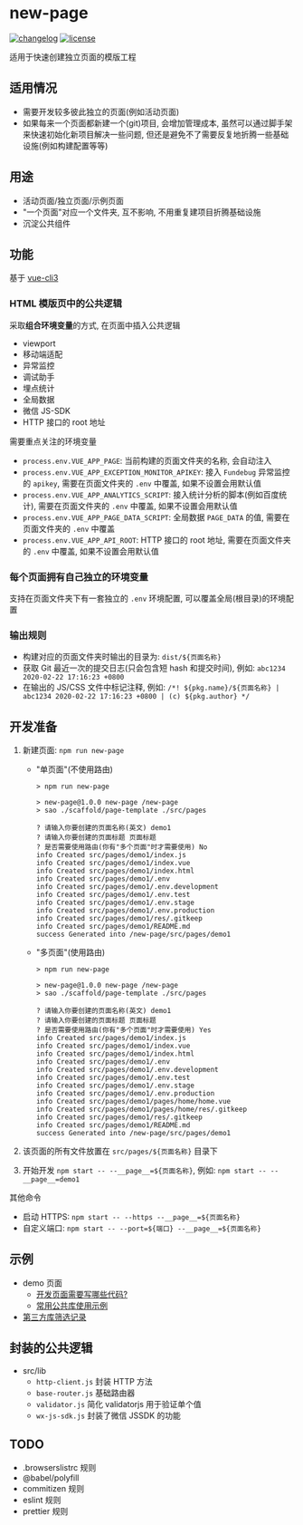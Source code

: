 # new-page

[![changelog][changelog-image]][changelog-url] [![license][license-image]][license-url]

[license-image]: https://img.shields.io/github/license/ufologist/new-page.svg
[license-url]: https://github.com/ufologist/new-page/blob/master/LICENSE
[changelog-image]: https://img.shields.io/badge/CHANGE-LOG-blue.svg?style=flat-square
[changelog-url]: https://github.com/ufologist/new-page/blob/master/CHANGELOG.md

适用于快速创建独立页面的模版工程

## 适用情况

* 需要开发较多彼此独立的页面(例如活动页面)
* 如果每来一个页面都新建一个(git)项目, 会增加管理成本, 虽然可以通过脚手架来快速初始化新项目解决一些问题, 但还是避免不了需要反复地折腾一些基础设施(例如构建配置等等)

## 用途

* 活动页面/独立页面/示例页面
* "一个页面"对应一个文件夹, 互不影响, 不用重复建项目折腾基础设施
* 沉淀公共组件

## 功能

基于 [vue-cli3](https://cli.vuejs.org/)

### HTML 模版页中的公共逻辑

采取**组合环境变量**的方式, 在页面中插入公共逻辑
* viewport
* 移动端适配
* 异常监控
* 调试助手
* 埋点统计
* 全局数据
* 微信 JS-SDK
* HTTP 接口的 root 地址 

需要重点关注的环境变量
* `process.env.VUE_APP_PAGE`: 当前构建的页面文件夹的名称, 会自动注入
* `process.env.VUE_APP_EXCEPTION_MONITOR_APIKEY`: 接入 `Fundebug` 异常监控的 `apikey`, 需要在页面文件夹的 `.env` 中覆盖, 如果不设置会用默认值
* `process.env.VUE_APP_ANALYTICS_SCRIPT`: 接入统计分析的脚本(例如百度统计), 需要在页面文件夹的 `.env` 中覆盖, 如果不设置会用默认值
* `process.env.VUE_APP_PAGE_DATA_SCRIPT`: 全局数据 `PAGE_DATA` 的值, 需要在页面文件夹的 `.env` 中覆盖
* `process.env.VUE_APP_API_ROOT`: HTTP 接口的 root 地址, 需要在页面文件夹的 `.env` 中覆盖, 如果不设置会用默认值

### 每个页面拥有自己独立的环境变量

支持在页面文件夹下有一套独立的 `.env` 环境配置, 可以覆盖全局(根目录)的环境配置

### 输出规则

* 构建对应的页面文件夹时输出的目录为: `dist/${页面名称}`
* 获取 Git 最近一次的提交日志(只会包含短 hash 和提交时间), 例如: `abc1234 2020-02-22 17:16:23 +0800`
* 在输出的 JS/CSS 文件中标记注释, 例如: `/*! ${pkg.name}/${页面名称} | abc1234 2020-02-22 17:16:23 +0800 | (c) ${pkg.author} */`

## 开发准备

1. 新建页面: `npm run new-page`

   * "单页面"(不使用路由)
      ```shell
      > npm run new-page
      
      > new-page@1.0.0 new-page /new-page
      > sao ./scaffold/page-template ./src/pages
      
      ? 请输入你要创建的页面名称(英文) demo1
      ? 请输入你要创建的页面标题 页面标题
      ? 是否需要使用路由(你有"多个页面"时才需要使用) No
      info Created src/pages/demo1/index.js
      info Created src/pages/demo1/index.vue
      info Created src/pages/demo1/index.html
      info Created src/pages/demo1/.env
      info Created src/pages/demo1/.env.development
      info Created src/pages/demo1/.env.test
      info Created src/pages/demo1/.env.stage
      info Created src/pages/demo1/.env.production
      info Created src/pages/demo1/res/.gitkeep
      info Created src/pages/demo1/README.md
      success Generated into /new-page/src/pages/demo1
      ```
    * "多页面"(使用路由)
      ```shell
      > npm run new-page
      
      > new-page@1.0.0 new-page /new-page
      > sao ./scaffold/page-template ./src/pages
      
      ? 请输入你要创建的页面名称(英文) demo1
      ? 请输入你要创建的页面标题 页面标题
      ? 是否需要使用路由(你有"多个页面"时才需要使用) Yes
      info Created src/pages/demo1/index.js
      info Created src/pages/demo1/index.vue
      info Created src/pages/demo1/index.html
      info Created src/pages/demo1/.env
      info Created src/pages/demo1/.env.development
      info Created src/pages/demo1/.env.test
      info Created src/pages/demo1/.env.stage
      info Created src/pages/demo1/.env.production
      info Created src/pages/demo1/pages/home/home.vue
      info Created src/pages/demo1/pages/home/res/.gitkeep
      info Created src/pages/demo1/res/.gitkeep
      info Created src/pages/demo1/README.md
      success Generated into /new-page/src/pages/demo1
      ```

2. 该页面的所有文件放置在 `src/pages/${页面名称}` 目录下
3. 开始开发 `npm start -- --__page__=${页面名称}`, 例如: `npm start -- --__page__=demo1`

其他命令
* 启动 HTTPS: `npm start -- --https --__page__=${页面名称}`
* 自定义端口: `npm start -- --port=${端口} --__page__=${页面名称}`

## 示例

* demo 页面
  * [开发页面需要写哪些代码?](./src/pages/demo/README.md)
  * [常用公共库使用示例]()
* [第三方库筛选记录](./src/pages/demo/lib.md)

## 封装的公共逻辑

* src/lib
  * `http-client.js` 封装 HTTP 方法
  * `base-router.js` 基础路由器
  * `validator.js` 简化 validatorjs 用于验证单个值 
  * `wx-js-sdk.js` 封装了微信 JSSDK 的功能

## TODO

* .browserslistrc 规则
* @babel/polyfill
* commitizen 规则
* eslint 规则
* prettier 规则